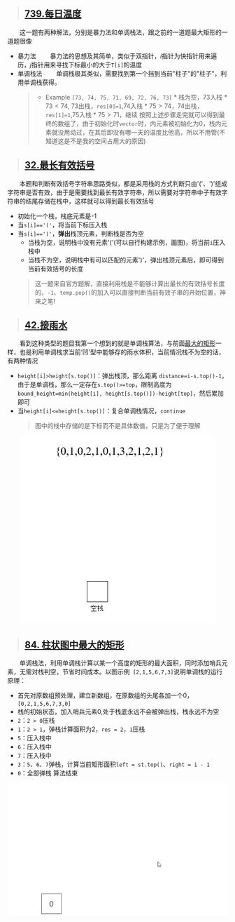 > ## [739.每日温度](https://leetcode-cn.com/problems/daily-temperatures/)<br>
&emsp;&emsp;这一题有两种解法，分别是暴力法和单调栈法，跟之前的一道题最大矩形的一道题很像
* 暴力法
&emsp;&emsp;暴力法的思想及其简单，类似于双指针，$i$指针为快指针用来遍历，$j$指针用来寻找下标最小的大于`T[i]`的温度
* 单调栈法
&emsp;&emsp;单调栈极其类似，需要找到第一个挡到当前"柱子"的"柱子"，利用单调栈获得。
    >* Example `[73, 74, 75, 71, 69, 72, 76, 73]`
        * 栈为空，73入栈
        * $73<74$, 73出栈，`res[0]=1`,74入栈
        * $75>74$，74出栈，`res[1]=1`,75入栈
        * $75>71$，继续
        按照上述步骤走完就可以得到最终的数组了，由于初始化时`vector`时，内元素被初始化为0，栈内元素就没用动过，在其后即没有哪一天的温度比他高，所以不用管(不知道这是不是我的空间占用大的原因)

> ## [32.最长有效括号](https://leetcode-cn.com/problems/longest-valid-parentheses/)
&emsp;&emsp;本题和判断有效括号字符串思路类似，都是采用栈的方式判断只由'('、')'组成字符串是否有效，由于是需要找到最长有效字符串，所以需要对字符串中子有效字符串的结尾存储在栈中，这样就可以得到最长有效括号
* 初始化一个栈，栈底元素是-1
* 当`s[i]=='('`，将当前下标压入栈
* 当`s[i]==')'`，**弹出**栈顶元素，判断栈是否为空
    * 当栈为空，说明栈中没有元素'('(可以自行构建示例，画图)，将当前`i`压入栈中
    * 当栈不为空，说明栈中有可以匹配的元素')'，弹出栈顶元素后，即可得到当前有效括号的长度
    >  这一题来自官方题解，直接利用栈是不能够计算出最长的有效括号长度的，`-1`、`temp.pop()`的加入可以直接判断当前有效子串的开始位置，神来之笔!

> ## [42.接雨水](https://leetcode-cn.com/problems/trapping-rain-water/)
&emsp;&emsp;看到这种类型的题目我第一个想到的就是单调栈算法，与前面[最大的矩形](https://leetcode-cn.com/problems/largest-rectangle-in-histogram/)一样，也是利用单调栈求当前‘凹’型中能够存的雨水体积，当前情况栈不为空的话，有两种情况
* `height[i]>height[s.top()]`：弹出栈顶，那么距离 `distance=i-s.top()-1`，由于是单调栈，那么一定存在`s.top()>=top`，限制高度为`bound_height=min(height[i], height[s.top()])-height[top]`，然后累加即可
* 当`height[i]<=height[s.top()]`：复合单调栈情况，`continue`
    > 图中的栈中存储的是下标而不是具体数值，只是为了便于理解
<div align=center>
<img src="../Image/42.gif">
</div>

> ## [84. 柱状图中最大的矩形](https://leetcode-cn.com/problems/largest-rectangle-in-histogram/)
&emsp;&emsp;单调栈法，利用单调栈计算以某一个高度的矩形的最大面积，同时添加哨兵元素，无需对栈判空，节省时间成本。以图示例`
[2,1,5,6,7,3]`说明单调栈的运行原理：
* 首先对原数组预处理，建立新数组，在原数组的头尾各加一个0，`
[0,2,1,5,6,7,3,0]`
* 栈的初始状态，加入哨兵元素0,处于栈底永远不会被弹出栈，栈永远不为空
* `2`：`2 > 0`压栈
* `1`：`2 > 1`，弹栈计算面积为2，`res = 2`，`1`压栈
* `5`：压入栈中
* `6`：压入栈中
* `7`：压入栈中
* `3`：`5`、`6`、`7`弹栈，计算当前矩形面积`left = st.top()`、`right = i - 1`
* `0`：全部弹栈
算法结束
<div align=center>
<img src="../Image/84.gif">
</div>